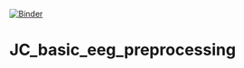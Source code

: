 [![Binder](https://mybinder.org/badge_logo.svg)](https://mybinder.org/v2/gh/vferat/JC_basic_eeg_preprocessing/HEAD?urlpath=/tree/Tutorial.ipynb)
# JC_basic_eeg_preprocessing
 
